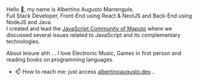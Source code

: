Hello 👋, my name is Albertino Augusto Marrengule, <br />
Full Stack Developer, Front-End using React & NextJS and Back-End using NodeJS and Java.<br />
I created and lead the [JavaScript Community of Maputo](https://jsconfmz.com/) where we discussed several issues related to JavaScript and its complementary technologies.

About leisure ahh ...
I love Electronic Music, Games in first person and reading books on programming languages.

- 📫 How to reach me: just access [albertinoaugusto.dev](https://albertinoaugusto.dev/)...



